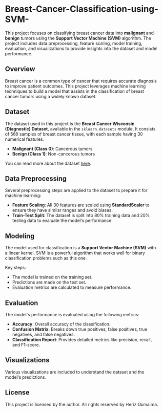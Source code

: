 # Breast-Cancer-Classification-using-SVM-
This project focuses on classifying breast cancer data into **malignant** and **benign** tumors using the **Support Vector Machine (SVM)** algorithm. The project includes data preprocessing, feature scaling, model training, evaluation, and visualizations to provide insights into the dataset and model performance.

## Overview

Breast cancer is a common type of cancer that requires accurate diagnosis to improve patient outcomes. This project leverages machine learning techniques to build a model that assists in the classification of breast cancer tumors using a widely known dataset.

## Dataset

The dataset used in this project is the **Breast Cancer Wisconsin (Diagnostic) Dataset**, available in the `sklearn.datasets` module. It consists of 569 samples of breast cancer tissue, with each sample having 30 numerical features.
- **Malignant (Class 0)**: Cancerous tumors
- **Benign (Class 1)**: Non-cancerous tumors

You can read more about the dataset [here](https://scikit-learn.org/stable/modules/generated/sklearn.datasets.load_breast_cancer.html).

## Data Preprocessing

Several preprocessing steps are applied to the dataset to prepare it for machine learning:

- **Feature Scaling**: All 30 features are scaled using **StandardScaler** to ensure they have similar ranges and avoid biases.
- **Train-Test Split**: The dataset is split into 80% training data and 20% testing data to evaluate the model's performance.

  
## Modeling

The model used for classification is a **Support Vector Machine (SVM)** with a linear kernel. SVM is a powerful algorithm that works well for binary classification problems such as this one.

Key steps:
- The model is trained on the training set.
- Predictions are made on the test set.
- Evaluation metrics are calculated to measure performance.

## Evaluation

The model's performance is evaluated using the following metrics:

- **Accuracy**: Overall accuracy of the classification.
- **Confusion Matrix**: Breaks down true positives, false positives, true negatives, and false negatives.
- **Classification Report**: Provides detailed metrics like precision, recall, and F1-score.

## Visualizations

Various visualizations are included to understand the dataset and the model's predictions.

## License

This project is licensed by the author. All rights reserved by Heriz Oumaima.
